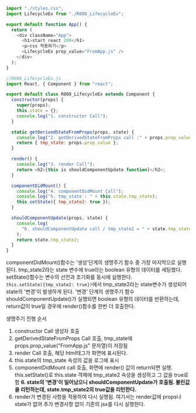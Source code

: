 ```js
import "./styles.css";
import LifecycleEx from "./R008_LifecycleEx";

export default function App() {
  return (
    <div className="App">
      <h1>start react 200</h1>
      <p>css 적용하기</p>
      <LifecycleEx prop_value="FromApp.js" />
    </div>
  );
}

//R008_LifecycleEx.js
import React, { Component } from "react";

export default class R008_LifecycleEx extends Component {
  constructor(props) {
    super(props);
    this.state = {};
    console.log("1. constructor Call");
  }

  static getDerivedStateFromProps(props, state) {
    console.log("2. getDerivedStateFromProps call :" + props.prop_value);
    return { tmp_state: props.prop_value };
  }

  render() {
    console.log("3. render Call");
    return <h2>[this is shouldComponentUpdate function]</h2>;
  }

  componentDidMount() {
    console.log("4. componentDidMount Call");
    console.log("5. tmp_state : " + this.state.tmp_state);
    this.setState({ tmp_state2: true });
  }

  shouldComponentUpdate(props, state) {
    console.log(
      "6. shouldComponentUpdate call / tmp_state2 = " + state.tmp_state2
    );
    return state.tmp_state2;
  }
}
```

componentDidMount()함수는 '생성'단계의 생명주기 함수 중 가장 마지막으로 실행된다. tmp_state2라는 state 변수에 true라는 boolean 유형의 데이터를 세팅했다. setState()함수는 변수의 선언과 초기화를 동시에 실행한다.  
`this.setState({tmp_state2: true})`에서 tmp_state2라는 state변수가 생성되어 state의 '변경'이 발생하게 된다.
'변경' 단계의 생명주기 함수 shouldComponentUpdate()가 실행되면 boolean 유형의 데이터를 반환하는데, return값이 true일 경우에 render()함수를 한번 더 호출한다.

생명주기 진행 순서

1. constructor Call 생성자 호출
2. getDerivedStateFromProps Call 호출, tmp_state에 props.prop_value("FromApp.js" 문자열)이 저장됨
3. render Call 호출, 해당 html태그가 화면에 표시된다.
4. this.state의 tmp_state 속성의 값을 로그에 표시
5. componentDidMount call 호출, 화면에 render() 값이 return되면 실행. this.setState()로 this.state 객체에 tmp_state2 속성을 생성하고 그 값을 true로 함
   **6. state의 '변경'이 일어났으니 shouldComponentUpdate가 호출됨.
   불린값을 리턴하는데, state.tmp_state2의 true값을 리턴한다.**
6. render가 변경된 사항을 적용하여 다시 실행됨. 여기서는 render값에 props나 state가 없어 추가 변경사항 없이 기존의 jsx를 다시 실행한다.
